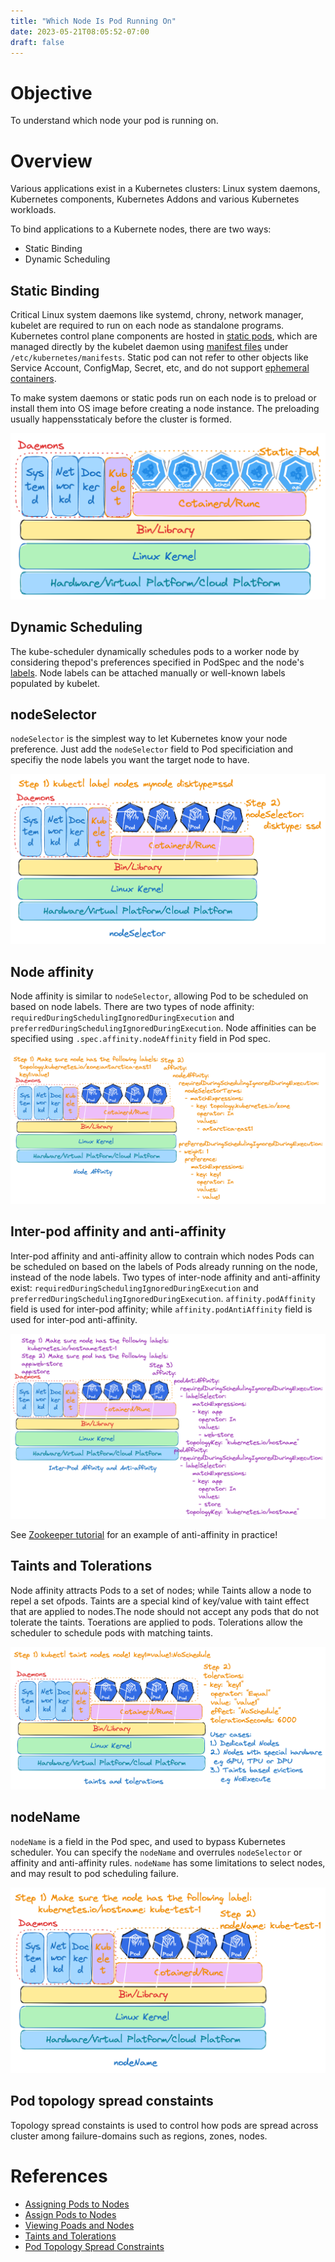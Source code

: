 ```yaml
---
title: "Which Node Is Pod Running On"
date: 2023-05-21T08:05:52-07:00
draft: false
---
```

# Objective

To understand which node your pod is running on.

# Overview

Various applications exist in a Kubernetes clusters: Linux system
daemons, Kubernetes components, Kubernetes Addons and various Kubernetes workloads.

To bind applications to a Kubernete nodes, there are two ways:

*  Static Binding
*  Dynamic Scheduling

## Static Binding 

Critical Linux system daemons like systemd, chrony, network manager, kubelet are required to run on each node as standalone programs. Kubernetes control plane components are hosted in [static pods](https://kubernetes.io/docs/tasks/configure-pod-container/static-pod/), which are managed directly by the kubelet daemon using [manifest files](https://kubernetes.io/docs/concepts/workloads/pods/ephemeral-containers/) under `/etc/kubernetes/manifests`. Static pod can not refer to other objects like Service Account, ConfigMap, Secret, etc, and do not support [ephemeral containers](https://kubernetes.io/docs/concepts/workloads/pods/ephemeral-containers/).

To make system daemons or static pods run on each node is to preload or install them into OS image before creating a node instance. The preloading usually happensstaticaly before the cluster is formed.

![Kubernetes System Applications](/images/kubernetes-system-applications.png)

## Dynamic Scheduling 

The kube-scheduler dynamically schedules pods to a worker node by considering thepod's preferences specified in PodSpec and the node's [labels](https://kubernetes.io/docs/concepts/overview/working-with-objects/labels/). Node labels can be attached manually or well-known labels populated by kubelet.

## nodeSelector

`nodeSelector` is the simplest way to let Kubernetes know your node preference. Just add the `nodeSelector` field to Pod specificiation and specifiy the node labels you want the target node to have.

![Kubernetes Application NodeSelector](/images/kubernetes-application-nodeselector.png)


## Node affinity 

Node affinity is similar to `nodeSelector`, allowing Pod to be scheduled on based on node labels. There are two types of node affinity: `requiredDuringSchedulingIgnoredDuringExecution` and `preferredDuringSchedulingIgnoredDuringExecution`. Node affinities can be specified using `.spec.affinity.nodeAffinity` field in Pod spec.

![Kubernetes Application NodeAffinity](/images/kubernetes-application-nodeaffinity.png)

## Inter-pod affinity and  anti-affinity 

Inter-pod affinity and anti-affinity allow to contrain which nodes Pods can be scheduled on based on the labels of Pods already running on the node, instead of the node labels. Two types of inter-node affinity and anti-affinity exist: `requiredDuringSchedulingIgnoredDuringExecution` and `preferredDuringSchedulingIgnoredDuringExecution`. `affinity.podAffinity` field is used for inter-pod affinity; while `affinity.podAntiAffinity` field is used for inter-pod anti-affinity.

![Kubernetes Application InterpodAffinity](/images/kubernetes-application-interpodaffinity.png)

See [Zookeeper tutorial](https://kubernetes.io/docs/tutorials/stateful-application/zookeeper/#tolerating-node-failure) for an example of anti-affinity in practice!

## Taints and Tolerations

Node affinity attracts Pods to a set of nodes; while Taints allow a node to repel a set ofpods.  Taints are a special kind of key/value with taint effect that are applied to nodes.The node should not accept any pods that do not tolerate the taints. Toerations are applied to pods. Tolerations allow the scheduler to schedule pods with matching taints. 

![Kubernetes Application Taints](/images/kubernetes-application-taints.png)

## nodeName

`nodeName` is a field in the Pod spec, and used to bypass Kubernetes scheduler. You can
specify the `nodeName` and overrules `nodeSelector` or affinity and anti-affinity rules.
`nodeName` has some limitations to select nodes, and may result to pod scheduling failure.

![Kubernetes Application NodeName](/images/kubernetes-application-nodename.png)

## Pod topology spread constaints 

Topology spread constaints is used to control how pods are spread across cluster among failure-domains such as regions, zones, nodes.

# References
* [Assigning Pods to Nodes](https://kubernetes.io/docs/concepts/scheduling-eviction/assign-pod-node/)
* [Assign Pods to Nodes](https://kubernetes.io/docs/tasks/configure-pod-container/assign-pods-nodes/)
* [Viewing Poads and Nodes](https://kubernetes.io/docs/tutorials/kubernetes-basics/explore/explore-intro/)
* [Taints and Tolerations](https://kubernetes.io/docs/concepts/scheduling-eviction/taint-and-toleration/)
* [Pod Topology Spread Constraints](https://kubernetes.io/docs/concepts/scheduling-eviction/topology-spread-constraints/)
